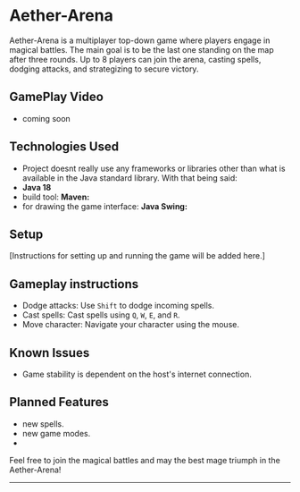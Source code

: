 # Aether-Arena

Aether-Arena is a multiplayer top-down game where players engage in magical battles. The main goal is to be the last one standing on the map after three rounds. Up to 8 players can join the arena, casting spells, dodging attacks, and strategizing to secure victory.

## GamePlay Video

- coming soon

## Technologies Used
- Project doesnt really use any frameworks or libraries other than what is available in the Java standard library.
  With that being said:
- **Java 18** 
- build tool: **Maven:** 
- for drawing the game interface: **Java Swing:**

## Setup

[Instructions for setting up and running the game will be added here.]

## Gameplay instructions

- Dodge attacks: Use `Shift` to dodge incoming spells.
- Cast spells: Cast spells using `Q`, `W`, `E`, and `R`.
- Move character: Navigate your character using the mouse.

## Known Issues

- Game stability is dependent on the host's internet connection.

## Planned Features

-  new spells.
-  new game modes.
-  


Feel free to join the magical battles and may the best mage triumph in the Aether-Arena!

---
